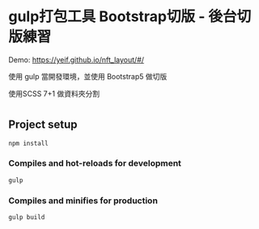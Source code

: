 
# gulp打包工具  Bootstrap切版 -  後台切版練習

Demo: https://yeif.github.io/nft_layout/#/

使用 gulp 當開發環境，並使用 Bootstrap5 做切版

使用SCSS 7+1 做資料夾分割
#

## Project setup
```
npm install
```

### Compiles and hot-reloads for development
```
gulp
```

### Compiles and minifies for production
```
gulp build
```
